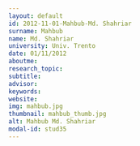 ```yaml
---
layout: default 
id: 2012-11-01-Mahbub-Md. Shahriar
surname: Mahbub
name: Md. Shahriar
university: Univ. Trento
date: 01/11/2012
aboutme: 
research_topic: 
subtitle: 
advisor: 
keywords: 
website: 
img: mahbub.jpg
thumbnail: mahbub_thumb.jpg
alt: Mahbub Md. Shahriar
modal-id: stud35
---
```

